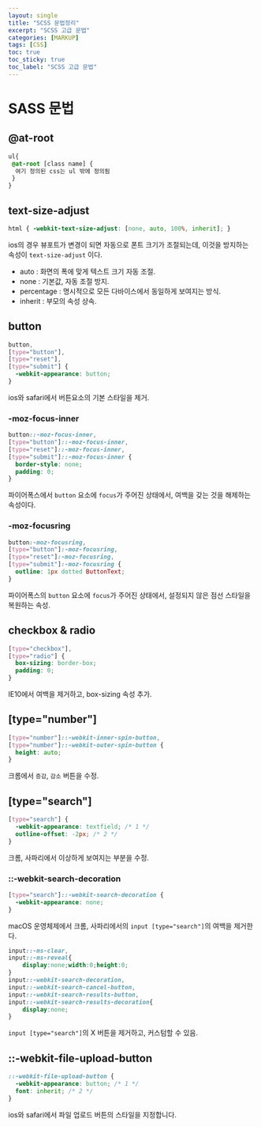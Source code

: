 ```yaml
---
layout: single
title: "SCSS 문법정리"
excerpt: "SCSS 고급 문법"
categories: [MARKUP]
tags: [CSS]
toc: true
toc_sticky: true
toc_label: "SCSS 고급 문법"
---
```


# SASS 문법
## @at-root
```css
ul{
 @at-root [class name] {
  여기 정의된 css는 ul 밖에 정의됨
 }
}
```

## text-size-adjust
```css
html { -webkit-text-size-adjust: [none, auto, 100%, inherit]; }
```
ios의 경우 뷰포트가 변경이 되면 자동으로 폰트 크기가 조절되는데, 이것을 방지하는 속성이 `text-size-adjust` 이다.
- auto : 화면의 폭에 맞게 텍스트 크기 자동 조절.
- none : 기본값, 자동 조절 방지.
- percentage : 명시적으로 모든 다바이스에서 동일하게 보여지는 방식.
- inherit : 부모의 속성 상속.

## button
```css
button,
[type="button"],
[type="reset"],
[type="submit"] {
  -webkit-appearance: button;
}
```
ios와 safari에서 버튼요소의 기본 스타일을 제거.

### -moz-focus-inner
```css
button::-moz-focus-inner,
[type="button"]::-moz-focus-inner,
[type="reset"]::-moz-focus-inner,
[type="submit"]::-moz-focus-inner {
  border-style: none;
  padding: 0;
}
```
파이어폭스에서 `button` 요소에 `focus`가 주어진 상태에서, 여백을 갖는 것을 해제하는 속성이다.

### -moz-focusring
```css
button:-moz-focusring,
[type="button"]:-moz-focusring,
[type="reset"]:-moz-focusring,
[type="submit"]:-moz-focusring {
  outline: 1px dotted ButtonText;
}
```
파이어폭스의 `button` 요소에 `focus`가 주어진 상태에서, 설정되지 않은 점선 스타일을 복원하는 속성.

## checkbox & radio
```css
[type="checkbox"],
[type="radio"] {
  box-sizing: border-box;
  padding: 0;
}
```
IE10에서 여백을 제거하고, box-sizing 속성 추가.

## [type="number"]
```css
[type="number"]::-webkit-inner-spin-button,
[type="number"]::-webkit-outer-spin-button {
  height: auto;
}
```
크롬에서 `증감`, `감소` 버튼을 수정.

## [type="search"]
```css
[type="search"] {
  -webkit-appearance: textfield; /* 1 */
  outline-offset: -2px; /* 2 */
}
```
크롬, 사파리에서 이상하게 보여지는 부분을 수정.

### ::-webkit-search-decoration
```css
[type="search"]::-webkit-search-decoration {
  -webkit-appearance: none;
}
```
macOS 운영체제에서 크롬, 사파리에서의 `input [type="search"]`의 여백을 제거한다.

```css
input::-ms-clear,
input::-ms-reveal{
	display:none;width:0;height:0;
}
input::-webkit-search-decoration,
input::-webkit-search-cancel-button,
input::-webkit-search-results-button,
input::-webkit-search-results-decoration{
	display:none;
}
```
`input [type="search"]`의 X 버튼을 제거하고, 커스텀할 수 있음.

## ::-webkit-file-upload-button
```css
::-webkit-file-upload-button {
  -webkit-appearance: button; /* 1 */
  font: inherit; /* 2 */
}
```
ios와 safari에서 파일 업로드 버튼의 스타일을 지정합니다.





